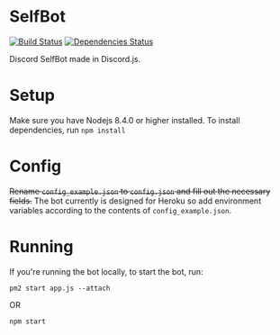 # SelfBot
[![Build Status](https://travis-ci.org/GummiWummiBear/SelfBot.svg?branch=master)](https://travis-ci.org/GummiWummiBear/SelfBot)
[![Dependencies Status](https://david-dm.org/gummiwummibear/selfbot/status.svg)](https://david-dm.org/gummiwummibear/selfbot)

Discord SelfBot made in Discord.js.

# Setup
Make sure you have Nodejs 8.4.0 or higher installed.
To install dependencies, run `npm install`

# Config
~~Rename  `config_example.json` to `config.json` and fill out the necessary fields.~~
The bot currently is designed for Heroku so add environment variables according to the contents of `config_example.json`.

# Running
If you're running the bot locally, to start the bot, run:
```
pm2 start app.js --attach
```
OR
```
npm start
```
